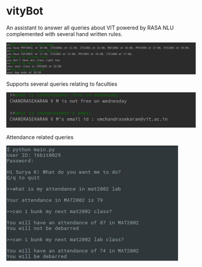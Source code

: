 # vityBot
An assistant to answer all queries about VIT powered by RASA NLU complemented with several hand written rules.

![demo](demo.png)

Supports several queries relating to faculties

![facultly](fac_demo.png)

Attendance related queries

![atteendance](attend_demo.png)
